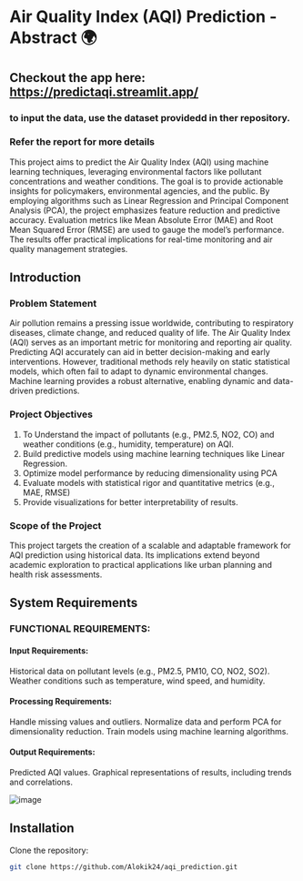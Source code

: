 # Air Quality Index (AQI) Prediction - Abstract 🌍
## Checkout the app here: https://predictaqi.streamlit.app/
### to input the data, use the dataset providedd in ther repository.
### Refer the report for more details

This project aims to predict the Air Quality Index (AQI) using machine learning techniques, leveraging environmental factors like pollutant concentrations and weather conditions. The goal is to provide actionable insights for policymakers, environmental agencies, and the public. By employing algorithms such as Linear Regression and Principal Component Analysis (PCA), the project emphasizes feature reduction and predictive accuracy. Evaluation metrics like Mean Absolute Error (MAE) and Root Mean Squared Error (RMSE) are used to gauge the model’s performance. The results offer practical implications for real-time monitoring and air quality management strategies.

## Introduction
### Problem Statement
Air pollution remains a pressing issue worldwide, contributing to respiratory diseases, climate change, and reduced quality of life. The Air Quality Index (AQI) serves as an important metric for monitoring and reporting air quality. Predicting AQI accurately can aid in better decision-making and early interventions. However, traditional methods rely heavily on static statistical models, which often fail to adapt to dynamic environmental changes. Machine learning provides a robust alternative, enabling dynamic and data-driven predictions.

### Project Objectives
1.	To Understand the impact of pollutants (e.g., PM2.5, NO2, CO) and weather conditions (e.g., humidity, temperature) on AQI.
2.	Build predictive models using machine learning techniques like Linear Regression.
3.	Optimize model performance by reducing dimensionality using PCA
4.	Evaluate models with statistical rigor and quantitative metrics (e.g., MAE, RMSE)
5.	Provide visualizations for better interpretability of results.

### Scope of the Project
This project targets the creation of a scalable and adaptable framework for AQI prediction using historical data. Its implications extend beyond academic exploration to practical applications like urban planning and health risk assessments.

## System Requirements
###	FUNCTIONAL REQUIREMENTS:
#### Input Requirements:
  Historical data on pollutant levels (e.g., PM2.5, PM10, CO, NO2, SO2).
  Weather conditions such as temperature, wind speed, and humidity.
#### Processing Requirements:
  Handle missing values and outliers.
  Normalize data and perform PCA for dimensionality reduction.
  Train models using machine learning algorithms.
#### Output Requirements:
  Predicted AQI values.
  Graphical representations of results, including trends and correlations.

![image](https://github.com/user-attachments/assets/71aa7add-6382-4427-8abe-a6ba0bca0e4e)

## Installation

Clone the repository:
```bash
git clone https://github.com/Alokik24/aqi_prediction.git
```
